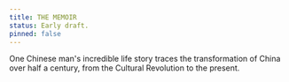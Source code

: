 ```yaml
---
title: THE MEMOIR
status: Early draft.
pinned: false
---
```


One Chinese man's incredible life story traces the transformation of China over half a century, from the Cultural Revolution to the present.
